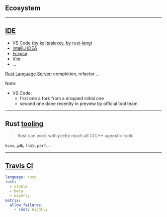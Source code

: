 ## Ecosystem

---

## [IDE](https://forge.rust-lang.org/ides.html)

* VS Code ([by kalitaalexey](https://marketplace.visualstudio.com/items?itemName=kalitaalexey.vscode-rust), [by rust-lang](https://marketplace.visualstudio.com/items?itemName=rust-lang.rust))
* [IntelliJ IDEA](https://intellij-rust.github.io/)
* [Eclipse](https://github.com/RustDT/RustDT)
* [Vim](https://github.com/rust-lang/rust.vim)
* ...

[Rust Language Server](https://github.com/rust-lang-nursery/rls): completion, refactor ...

Note:
* VS Code:
    * first one a fork from a dropped initial one
    * second one done recenlty in preview by official tool team

---

## Rust [tooling](https://gist.github.com/nrc/a3bbf6dd1b14ce57f18c)

> Rust can work with pretty much all C/C++ agnostic tools

`kcov`, `gdb`, `lldb`, `perf`...

---

## [Travis CI](https://docs.travis-ci.com/user/languages/rust/)

``` yaml
language: rust
rust:
  - stable
  - beta
  - nightly
matrix:
  allow_failures:
    - rust: nightly
```